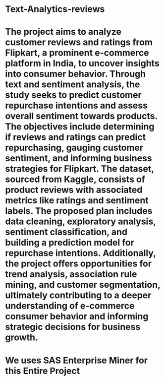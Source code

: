 # Text-Analytics-reviews

# The project aims to analyze customer reviews and ratings from Flipkart, a prominent e-commerce platform in India, to uncover insights into consumer behavior. Through text and sentiment analysis, the study seeks to predict customer repurchase intentions and assess overall sentiment towards products. The objectives include determining if reviews and ratings can predict repurchasing, gauging customer sentiment, and informing business strategies for Flipkart. The dataset, sourced from Kaggle, consists of product reviews with associated metrics like ratings and sentiment labels. The proposed plan includes data cleaning, exploratory analysis, sentiment classification, and building a prediction model for repurchase intentions. Additionally, the project offers opportunities for trend analysis, association rule mining, and customer segmentation, ultimately contributing to a deeper understanding of e-commerce consumer behavior and informing strategic decisions for business growth.
# We uses SAS Enterprise Miner for this Entire Project

